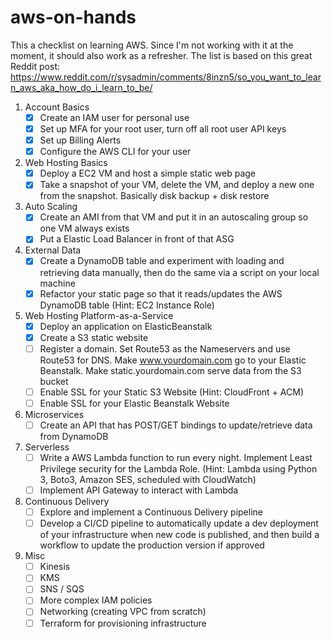 # aws-on-hands

This a checklist on learning AWS. Since I'm not working with it at the moment, it should also work as a refresher.
The list is based on this great Reddit post: https://www.reddit.com/r/sysadmin/comments/8inzn5/so_you_want_to_learn_aws_aka_how_do_i_learn_to_be/

1. Account Basics 
    - [x] Create an IAM user for personal use
    - [x] Set up MFA for your root user, turn off all root user API keys
    - [x] Set up Billing Alerts
    - [x] Configure the AWS CLI for your user
2. Web Hosting Basics
    - [x] Deploy a EC2 VM and host a simple static web page
    - [x] Take a snapshot of your VM, delete the VM, and deploy a new one from the snapshot. Basically disk backup + disk restore
3. Auto Scaling
    - [x] Create an AMI from that VM and put it in an autoscaling group so one VM always exists
    - [x] Put a Elastic Load Balancer in front of that ASG
4. External Data
    - [x] Create a DynamoDB table and experiment with loading and retrieving data manually, then do the same via a script on your local machine
    - [x] Refactor your static page so that it reads/updates the AWS DynamoDB table (Hint: EC2 Instance Role)
5. Web Hosting Platform-as-a-Service
    - [x] Deploy an application on ElasticBeanstalk
    - [x] Create a S3 static website
    - [ ] Register a domain. Set Route53 as the Nameservers and use Route53 for DNS. Make www.yourdomain.com go to your Elastic Beanstalk. Make static.yourdomain.com serve data from the S3 bucket
    - [ ] Enable SSL for your Static S3 Website (Hint: CloudFront + ACM)
    - [ ] Enable SSL for your Elastic Beanstalk Website
6. Microservices
    - [ ] Create an API that has POST/GET bindings to update/retrieve data from DynamoDB
7. Serverless
    - [ ] Write a AWS Lambda function to run every night. Implement Least Privilege security for the Lambda Role. (Hint: Lambda using Python 3, Boto3, Amazon SES, scheduled with CloudWatch)
    - [ ] Implement API Gateway to interact with Lambda
8. Continuous Delivery
    - [ ] Explore and implement a Continuous Delivery pipeline
    - [ ] Develop a CI/CD pipeline to automatically update a dev deployment of your infrastructure when new code is published, and then build a workflow to update the production version if approved
9. Misc
    - [ ] Kinesis
    - [ ] KMS
    - [ ] SNS / SQS
    - [ ] More complex IAM policies
    - [ ] Networking (creating VPC from scratch)
    - [ ] Terraform for provisioning infrastructure
